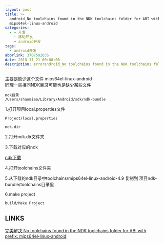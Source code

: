 ```yaml
---
layout: post
title: >-
  android_No toolchains found in the NDK toolchains folder for ABI with prefix:
  mips64el-linux-android
categories:
  - - 开发
    - 移动开发
    - android开发
tags: 
  - android开发
abbrlink: 3707592036
date: 2018-11-21 00:00:00
description: errorandroid_No toolchains found in the NDK toolchains folder for ABI with prefix:mips64el-linux-android
---
```


主要是缺少这个文件 mips64el-linux-android  
同理一些相同NDK目录可能也是缺少某些文件  

	ndk目录
	/Users/shaomiao/Library/Android/sdk/ndk-bundle

1.打开项目local.properties文件

	Project/local.properties

	ndk.dir

2.打开ndk.dir文件夹

3.下载对应的ndk  

[ndk下载](https://developer.android.com/ndk/downloads/?hl=zh-cn)  

4.打开toolchains文件夹  

5.从下载的ndk目录中toolchains/mips64el-linux-android-4.9 复制到 项目ndk-bundle/toolchains目录里

6.make project
	
	build/Make Project

## LINKS

[完美解决 No toolchains found in the NDK toolchains folder for ABI with prefix: mips64el-linux-android](https://blog.csdn.net/qq_24118527/article/details/82867864)  